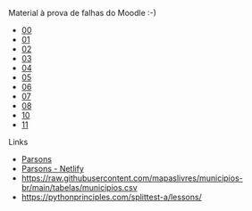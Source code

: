 Material à prova de falhas do Moodle :-) 

- [00](https://liascript.github.io/course/?https://raw.githubusercontent.com/AndreaInfUFSM/elc106-2023a/master/classes/00/README.md)
- [01](https://liascript.github.io/course/?https://raw.githubusercontent.com/AndreaInfUFSM/elc106-2023a/master/classes/01/README.md)
- [02](https://liascript.github.io/course/?https://raw.githubusercontent.com/AndreaInfUFSM/elc106-2023a/master/classes/02/README.md)
- [03](https://liascript.github.io/course/?https://raw.githubusercontent.com/AndreaInfUFSM/elc106-2023a/master/classes/03/README.md)
- [04](https://liascript.github.io/course/?https://raw.githubusercontent.com/AndreaInfUFSM/elc106-2023a/master/classes/04/README.md)
- [05](https://liascript.github.io/course/?https://raw.githubusercontent.com/AndreaInfUFSM/elc106-2023a/master/classes/05/README.md)
- [06](https://liascript.github.io/course/?https://raw.githubusercontent.com/AndreaInfUFSM/elc106-2023a/master/classes/06/README.md)
- [07](https://liascript.github.io/course/?https://raw.githubusercontent.com/AndreaInfUFSM/elc106-2023a/master/classes/07/README.md)
- [08](https://liascript.github.io/course/?https://raw.githubusercontent.com/AndreaInfUFSM/elc106-2023a/master/classes/08/README.md)
- [10](https://liascript.github.io/course/?https://raw.githubusercontent.com/AndreaInfUFSM/elc106-2023a/master/classes/10/README.md)
- [11](https://liascript.github.io/course/?https://raw.githubusercontent.com/AndreaInfUFSM/elc106-2023a/master/classes/11/README.md)

Links

- [Parsons](https://pythonsponge.andreaschwertne.repl.co/?bk=.%2Felc106%2Fparsons.json&chid=pseqc01)
- [Parsons - Netlify](https://64558a67792bc924a9748cde--magenta-macaron-65dd4b.netlify.app/?bk=.%2Felc106%2Fparsons.json&chid=pseqc01)
- https://raw.githubusercontent.com/mapaslivres/municipios-br/main/tabelas/municipios.csv
- https://pythonprinciples.com/splittest-a/lessons/
